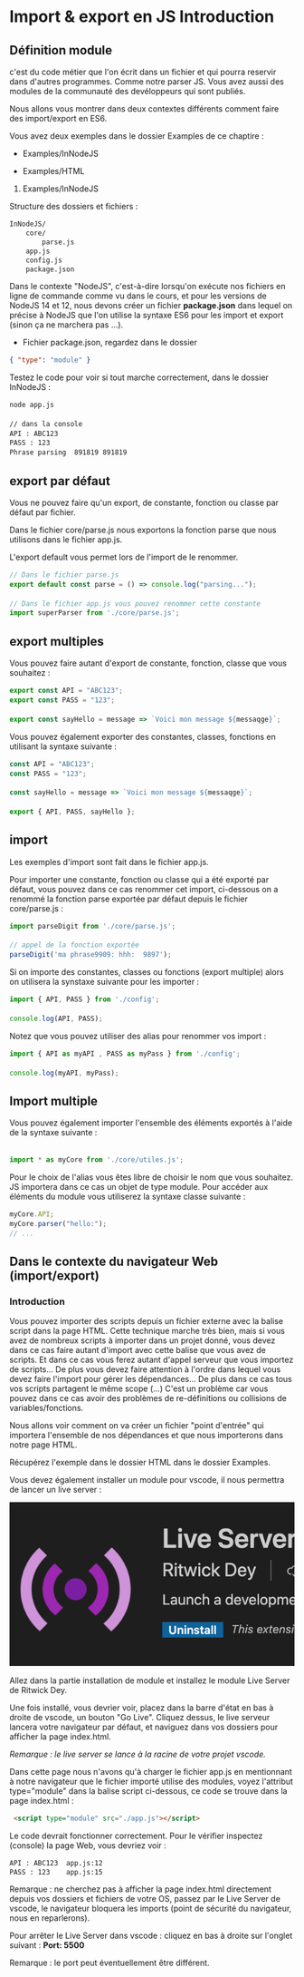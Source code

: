 # Import & export en JS Introduction

## Définition module

c'est du code métier que l'on écrit dans un fichier et qui pourra reservir dans d'autres programmes. Comme notre parser JS. Vous avez aussi des modules de la communauté des devéloppeurs qui sont publiés.

Nous allons vous montrer dans deux contextes différents comment faire des import/export en ES6.

Vous avez deux exemples dans le dossier Examples de ce chaptire :

- Examples/InNodeJS

- Examples/HTML

1. Examples/InNodeJS

Structure des dossiers et fichiers :

```text
InNodeJS/
    core/
        parse.js
    app.js
    config.js
    package.json
```

Dans le contexte "NodeJS", c'est-à-dire lorsqu'on exécute nos fichiers en ligne de commande comme vu dans le cours, et pour les versions de NodeJS 14 et 12, nous devons créer un fichier **package.json** dans lequel on précise à NodeJS que l'on utilise la syntaxe ES6 pour les import et export (sinon ça ne marchera pas ...).

- Fichier package.json, regardez dans le dossier

```json
{ "type": "module" }
```

Testez le code pour voir si tout marche correctement, dans le dossier InNodeJS :

```bash
node app.js

// dans la console
API : ABC123
PASS : 123
Phrase parsing  891819 891819
```

## export par défaut

Vous ne pouvez faire qu'un export, de constante, fonction ou classe par défaut par fichier.

Dans le fichier core/parse.js nous exportons la fonction parse que nous utilisons dans le fichier app.js.

L'export default vous permet lors de l'import de le renommer.

```js
// Dans le fichier parse.js
export default const parse = () => console.log("parsing...");

// Dans le fichier app.js vous pouvez renommer cette constante
import superParser from './core/parse.js';
``` 

## export multiples

Vous pouvez faire autant d'export de constante, fonction, classe que vous souhaitez :

```js
export const API = "ABC123";
export const PASS = "123";

export const sayHello = message => `Voici mon message ${messaqge}`;
```

Vous pouvez également exporter des constantes, classes, fonctions en utilisant la syntaxe suivante :

```js
const API = "ABC123";
const PASS = "123";

const sayHello = message => `Voici mon message ${messaqge}`;

export { API, PASS, sayHello };
```

## import 

Les exemples d'import sont fait dans le fichier app.js.

Pour importer une constante, fonction ou classe qui a été exporté par défaut, vous pouvez dans ce cas renommer cet import, ci-dessous on a renommé la fonction parse exportée par défaut depuis le fichier core/parse.js :

```js
import parseDigit from './core/parse.js';

// appel de la fonction exportée
parseDigit('ma phrase9909: hhh:  9897');
```

Si on importe des constantes, classes ou fonctions (export multiple) alors on utilisera la synstaxe suivante pour les importer :

```js
import { API, PASS } from './config';

console.log(API, PASS);
```

Notez que vous pouvez utiliser des alias pour renommer vos import :

```js
import { API as myAPI , PASS as myPass } from './config';

console.log(myAPI, myPass);
```

## Import multiple

Vous pouvez également importer l'ensemble des éléments exportés à l'aide de la syntaxe suivante :

```js

import * as myCore from './core/utiles.js';

```

Pour le choix de l'alias vous êtes libre de choisir le nom que vous souhaitez. JS importera dans ce cas un objet de type module. Pour accéder aux éléments du module vous utiliserez la syntaxe classe suivante :

```js
myCore.API;
myCore.parser("hello:");
// ...
```

## Dans le contexte du navigateur Web (import/export)

### Introduction

Vous pouvez importer des scripts depuis un fichier externe avec la balise script dans la page HTML. Cette technique marche très bien, mais si vous avez de nombreux scripts à importer dans un projet donné, vous devez dans ce cas faire autant d'import avec cette balise que vous avez de scripts. Et dans ce cas vous ferez autant d'appel serveur que vous importez de scripts... De plus vous devez faire attention à l'ordre dans lequel vous devez faire l'import pour gérer les dépendances...
De plus dans ce cas tous vos scripts partagent le même scope (...) C'est un problème car vous pouvez dans ce cas avoir des problèmes de re-définitions ou collisions de variables/fonctions.

Nous allons voir comment on va créer un fichier "point d'entrée" qui importera l'ensemble de nos dépendances et que nous importerons dans notre page HTML.

Récupérez l'exemple dans le dossier HTML dans le dossier Examples.

Vous devez également installer un module pour vscode, il nous permettra de lancer un live server :

![livereload](images/liveServer.png)

Allez dans la partie installation de module et installez le module Live Server de Ritwick Dey.

Une fois installé, vous devrier voir, placez dans la barre d'état en bas à droite de vscode, un bouton "Go Live". Cliquez dessus, le live serveur lancera votre navigateur par défaut, et naviguez dans vos dossiers pour afficher la page index.html.

*Remarque : le live server se lance à la racine de votre projet vscode.*

Dans cette page nous n'avons qu'à charger le fichier app.js en mentionnant à notre navigateur que le fichier importé utilise des modules, voyez l'attribut type="module" dans la balise script ci-dessous, ce code se trouve dans la page index.html : 

```html
 <script type="module" src="./app.js"></script>
 ```
 Le code devrait fonctionner correctement. Pour le vérifier inspectez (console) la page Web, vous devriez voir :

```text
API : ABC123  app.js:12 
PASS : 123    app.js:15 
```

Remarque : ne cherchez pas à afficher la page index.html directement depuis vos dossiers et fichiers de votre OS, passez par le Live Server de vscode, le navigateur bloquera les imports (point de sécurité du navigateur, nous en reparlerons).

Pour arrêter le Live Server dans vscode : cliquez en bas à droite sur l'onglet suivant :
**Port: 5500**

Remarque : le port peut éventuellement être différent.


